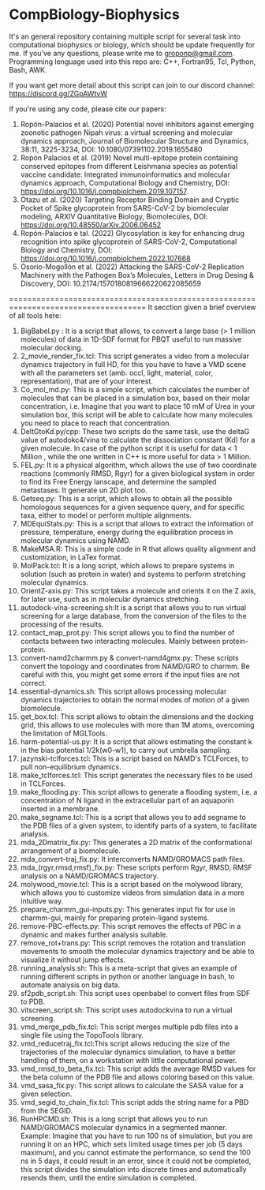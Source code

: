 # CompBiology-Biophysics
It's an general repository containing multiple script for several task into computational biophysics or biology, which should be update frequently for me.
If you've any questions, please write me to groponp@gmail.com. Programming lenguage used into this repo are: C++, Fortran95, Tcl, Python, Bash, AWK. 

If you want get more detail about this script can join to our discord channel: https://discord.gg/ZGpAWtvW 

If you're using any code, please cite our papers: 
1. Ropón-Palacios et al.  (2020) Potential novel inhibitors against emerging zoonotic pathogen Nipah virus: a virtual screening and molecular dynamics approach, Journal of Biomolecular Structure and Dynamics, 38:11, 3225-3234, DOI: 10.1080/07391102.2019.1655480
2. Ropón Palacios et al. (2019) Novel multi-epitope protein containing conserved epitopes from different Leishmania species as potential vaccine candidate: Integrated immunoinformatics and molecular dynamics approach, Computational Biology and Chemistry, DOI: https://doi.org/10.1016/j.compbiolchem.2019.107157.
3. Otazu et al. (2020) Targeting Receptor Binding Domain and Cryptic Pocket of Spike glycoprotein from SARS-CoV-2 by biomolecular modeling, ARXIV Quantitative Biology, Biomolecules, DOI: https://doi.org/10.48550/arXiv.2006.06452
4. Ropón-Palacios e tal. (2022) Glycosylation is key for enhancing drug recognition into spike glycoprotein of SARS-CoV-2, Computational Biology and Chemistry, DOI: https://doi.org/10.1016/j.compbiolchem.2022.107668
5. Osorio-Mogollón et al. (2022) Attacking the SARS-CoV-2 Replication Machinery with the Pathogen Box’s Molecules, Letters in Drug Desing & Discovery, DOI: 10.2174/1570180819666220622085659 

====================================================================================
It secction given a brief overview of all tools here: 
1. BigBabel.py : It is a script that allows, to convert a large base (> 1 million molecules) of data in 1D-SDF format for PBQT useful to run massive molecular docking.
2. 2_movie_render_fix.tcl: This script generates a video from a molecular dynamics trajectory in full HD, for this you have to have a VMD scene with all the parameters set (amb. occl, light, material, color, representation), that are of your interest.
3. Co_mol_md.py: This is a simple script, which calculates the number of molecules that can be placed in a simulation box, based on their molar concentration, i.e. Imagine that you want to place 10 mM of Urea in your simulation box, this script will be able to calculate how many molecules you need to place to reach that concentration.
4. DeltGtoKd.py/cpp: These two scripts do the same task, use the deltaG value of autodokc4/vina to calculate the dissociation constant (Kd) for a given molecule. In case of the python script it is useful for data < 1 Million , while the one written in C++ is more useful for data > 1 Million.
5. FEL.py: It is a physical algorithm, which allows the use of two coordinate reactions (commonly RMSD, Rgyr) for a given biological system in order to find its Free Energy lanscape, and determine the sampled metastases. It generate un 2D plot too. 
6. Getseq.py: This is a script, which allows to obtain all the possible homologous sequences for a given sequence query, and for specific taxa, either to model or perform multiple alignments.
7. MDEquiStats.py: This is a script that allows to extract the information of pressure, temperature, energy during the equilibration process in molecular dynamics using NAMD.
8. MakeMSA.R: This is a simple code in R that allows quality alignment and customization, in LaTex format.
9. MolPack.tcl: It is a long script, which allows to prepare systems in solution (such as protein in water) and systems to perform stretching molecular dynamics.
10. OrientZ-axis.py: This script takes a molecule and orients it on the Z axis, for later use, such as in molecular dynamics stretching.
11. autodock-vina-screening.sh:It is a script that allows you to run virtual screening for a large database, from the conversion of the files to the processing of the results.
12. contact_map_prot.py: This script allows you to find the number of contacts between two interacting molecules. Mainly between protein-protein.
13. convert-namd2charmm.py & convert-namd4gmx.py: These scripts convert the topology and coordinates from NAMD/GRO to charmm. Be careful with this, you might get some errors if the input files are not correct.
14. essential-dynamics.sh: This script allows processing molecular dynamics trajectories to obtain the normal modes of motion of a given biomolecule.
15. get_box.tcl: This script allows to obtain the dimensions and the docking grid, this allows to use molecules with more than 1M atoms, overcoming the limitation of MGLTools.
16. harm-potential-us.py: It is a script that allows estimating the constant k in the bias potential 1/2k(w0-w1), to carry out umbrella sampling.
17. jazynski-tclforces.tcl: This is a script based on NAMD's TCLForces, to pull non-equilibrium dynamics.
18. make_tclforces.tcl: This script generates the necessary files to be used in TCLForces.
19. make_flooding.py: This script allows to generate a flooding system, i.e. a concentration of N ligand in the extracellular part of an aquaporin inserted in a membrane.
20. make_segname.tcl: This is a script that allows you to add segname to the PDB files of a given system, to identify parts of a system, to facilitate analysis.
21. mda_2Dmatrix_fix.py: This generates a 2D matrix of the conformational arrangement of a biomolecule.
22. mda_convert-traj_fix.py: It interconverts NAMD/GROMACS path files.
23. mda_(rgyr,rmsd,rmsf)_fix.py: These scripts perform Rgyr, RMSD, RMSF analysis on a NAMD/GROMACS trajectory.
24. molywood_movie.tcl: This is a script based on the molywood library, which allows you to customize videos from simulation data in a more intuitive way.
25. prepare_charmm_gui-inputs.py: This generates input fix for use in charmm-gui, mainly for preparing protein-ligand systems. 
26. remove-PBC-effects.py:  This script removes the effects of PBC in a dynamic and makes further analysis suitable.
27. remove_rot+trans.py: This script removes the rotation and translation movements to smooth the molecular dynamics trajectory and be able to visualize it without jump effects.
28. running_analysis.sh: This is a meta-script that gives an example of running different scripts in python or another language in bash, to automate analysis on big data.
29. sf2pdb_script.sh: This script uses openbabel to convert files from SDF to PDB.
30. vitscreen_script.sh: This script uses autodockvina to run a virtual screening.
31. vmd_merge_pdb_fix.tcl: This script merges multiple pdb files into a single file using the TopoTools library.
32. vmd_reducetraj_fix.tcl:This script allows reducing the size of the trajectories of the molecular dynamics simulation, to have a better handling of them, on a workstation with little computational power.
33. vmd_rmsd_to_beta_fix.tcl: This script adds the average RMSD values for the beta column of the PDB file and allows coloring based on this value.
34. vmd_sasa_fix.py: This script allows to calculate the SASA value for a given selection.
35. vmd_segid_to_chain_fix.tcl: This script adds the string name for a PBD from the SEGID.
36. RunHPCMD.sh: This is a long script that allows you to run NAMD/GROMACS molecular dynamics in a segmented manner. Example: Imagine that you have to run 100 ns of simulation, but you are running it on an HPC, which sets limited usage times per job (5 days maximum), and you cannot estimate the performance, so send the 100 ns in 5 days, it could result in an error, since it could not be completed, this script divides the simulation into discrete times and automatically resends them, until the entire simulation is completed.

